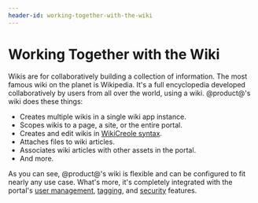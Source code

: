 ```yaml
---
header-id: working-together-with-the-wiki
---
```


# Working Together with the Wiki

Wikis are for collaboratively building a collection of information. The most
famous wiki on the planet is Wikipedia. It's a full encyclopedia developed
collaboratively by users from all over the world, using a wiki. @product@'s wiki
does these things: 

-   Creates multiple wikis in a single wiki app instance. 
-   Scopes wikis to a page, a site, or the entire portal. 
-   Creates and edit wikis in 
    [WikiCreole syntax](http://www.wikicreole.org/). 
-   Attaches files to wiki articles. 
-   Associates wiki articles with other assets in the portal. 
-   And more.

As you can see, @product@'s wiki is flexible and can be configured to fit 
nearly any use case. What's more, it's completely integrated with the portal's 
[user management](/docs/7-1/user/-/knowledge_base/u/managing-users), 
[tagging](/docs/7-1/user/-/knowledge_base/u/tagging-content), and
[security](/docs/7-1/deploy/-/knowledge_base/d/securing-product) 
features. 
